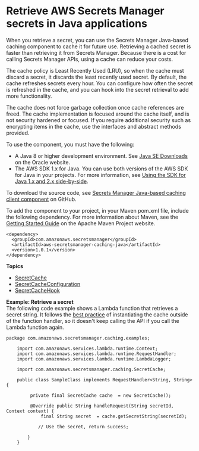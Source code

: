 # Retrieve AWS Secrets Manager secrets in Java applications<a name="retrieving-secrets_cache-java"></a>

When you retrieve a secret, you can use the Secrets Manager Java\-based caching component to cache it for future use\. Retrieving a cached secret is faster than retrieving it from Secrets Manager\. Because there is a cost for calling Secrets Manager APIs, using a cache can reduce your costs\. 

The cache policy is Least Recently Used \(LRU\), so when the cache must discard a secret, it discards the least recently used secret\. By default, the cache refreshes secrets every hour\. You can configure how often the secret is refreshed in the cache, and you can hook into the secret retrieval to add more functionality\.

The cache does not force garbage collection once cache references are freed\. The cache implementation is focused around the cache itself, and is not security hardened or focused\. If you require additional security such as encrypting items in the cache, use the interfaces and abstract methods provided\.

To use the component, you must have the following: 
+ A Java 8 or higher development environment\. See [Java SE Downloads](https://www.oracle.com/technetwork/java/javase/downloads/index.html) on the Oracle website\.
+ The AWS SDK 1\.x for Java\. You can use both versions of the AWS SDK for Java in your projects\. For more information, see [Using the SDK for Java 1\.x and 2\.x side\-by\-side](https://docs.aws.amazon.com/sdk-for-java/latest/developer-guide/migration-side-by-side.html)\.

To download the source code, see [Secrets Manager Java\-based caching client component](https://github.com/aws/aws-secretsmanager-caching-java) on GitHub\.

To add the component to your project, in your Maven pom\.xml file, include the following dependency\. For more information about Maven, see the [Getting Started Guide](https://maven.apache.org/guides/getting-started/index.html) on the Apache Maven Project website\.

```
<dependency>
  <groupId>com.amazonaws.secretsmanager</groupId>
  <artifactId>aws-secretsmanager-caching-java</artifactId>
  <version>1.0.1</version>
</dependency>
```

**Topics**
+ [SecretCache](retrieving-secrets_cache-java-ref_SecretCache.md)
+ [SecretCacheConfiguration](retrieving-secrets_cache-java-ref_SecretCacheConfiguration.md)
+ [SecretCacheHook](retrieving-secrets_cache-java-ref_SecretCacheHook.md)

**Example: Retrieve a secret**  
The following code example shows a Lambda function that retrieves a secret string\. It follows the [best practice](https://docs.aws.amazon.com/lambda/latest/dg/best-practices.html) of instantiating the cache outside of the function handler, so it doesn't keep calling the API if you call the Lambda function again\.  

```
package com.amazonaws.secretsmanager.caching.examples;
    
    import com.amazonaws.services.lambda.runtime.Context;
    import com.amazonaws.services.lambda.runtime.RequestHandler;
    import com.amazonaws.services.lambda.runtime.LambdaLogger;
    
    import com.amazonaws.secretsmanager.caching.SecretCache;
    
    public class SampleClass implements RequestHandler<String, String> {
    
         private final SecretCache cache  = new SecretCache();
    
         @Override public String handleRequest(String secretId,  Context context) {
             final String secret  = cache.getSecretString(secretId);
    
            // Use the secret, return success;
    
        }
    }
```